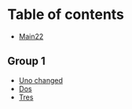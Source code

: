 # Table of contents

* [Main22](README.md)

## Group 1

* [Uno changed](group-1/uno-changed.md)
* [Dos](group-1/dos.md)
* [Tres](group-1/tres.md)
